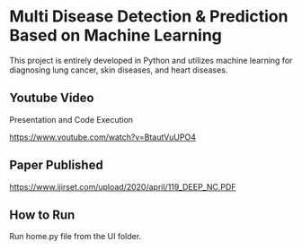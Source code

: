 
# Multi Disease Detection & Prediction Based on Machine Learning

This project is entirely developed in Python and utilizes machine learning for diagnosing lung cancer, skin diseases, and heart diseases. 


## Youtube Video

Presentation and Code Execution

https://www.youtube.com/watch?v=BtautVuUPO4


## Paper Published

https://www.ijirset.com/upload/2020/april/119_DEEP_NC.PDF


## How to Run

Run home.py file from the UI folder.
